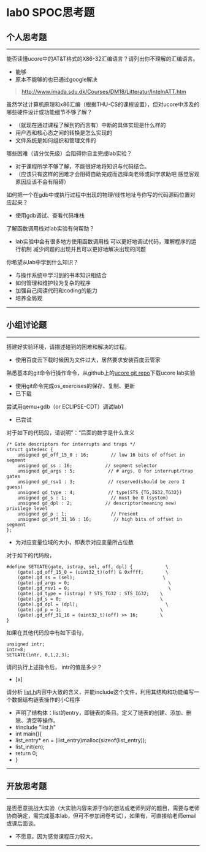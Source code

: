 # lab0 SPOC思考题

## 个人思考题

---

能否读懂ucore中的AT&T格式的X86-32汇编语言？请列出你不理解的汇编语言。
- 能够
- 原本不能够的也已通过google解决

>  http://www.imada.sdu.dk/Courses/DM18/Litteratur/IntelnATT.htm

虽然学过计算机原理和x86汇编（根据THU-CS的课程设置），但对ucore中涉及的哪些硬件设计或功能细节不够了解？
- （就现在通过课程了解到的而言有）中断的具体实现是什么样的
- 用户态和核心态之间的转换是怎么实现的
- 文件系统是如何组织和管理文件的

>   


哪些困难（请分优先级）会阻碍你自主完成lab实验？
- 对于课程所学不够了解，不能很好地将知识与代码结合。
- （应该只有这样的困难才会阻碍自助完成而选择向老师或同学求助吧 感觉客观原因应该不会有阻碍）

>   

如何把一个在gdb中或执行过程中出现的物理/线性地址与你写的代码源码位置对应起来？
- 使用gdb调试、查看代码堆栈

>   

了解函数调用栈对lab实验有何帮助？
- lab实验中会有很多地方使用函数调用栈 可以更好地调试代码，理解程序的运行机制 减少问题的出现并且可以更好地解决出现的问题

>   

你希望从lab中学到什么知识？
- 与操作系统中学习到的书本知识相结合
- 如何管理和维护较为复杂的程序
- 加强自己阅读代码和coding的能力
- 培养全局观

>   

---

## 小组讨论题

---

搭建好实验环境，请描述碰到的困难和解决的过程。
- 使用百度云下载时候因为文件过大，居然要求安装百度云管家

> 

熟悉基本的git命令行操作命令，从github上的[ucore git repo](http://www.github.com/chyyuu/ucore_lab)下载ucore lab实验
- 使用git命令完成os_exercises的保存、复制、更新
- 已下载

> 

尝试用qemu+gdb（or ECLIPSE-CDT）调试lab1
- 已尝试

> 

对于如下的代码段，请说明”：“后面的数字是什么含义
```
/* Gate descriptors for interrupts and traps */
struct gatedesc {
    unsigned gd_off_15_0 : 16;        // low 16 bits of offset in segment
    unsigned gd_ss : 16;            // segment selector
    unsigned gd_args : 5;            // # args, 0 for interrupt/trap gates
    unsigned gd_rsv1 : 3;            // reserved(should be zero I guess)
    unsigned gd_type : 4;            // type(STS_{TG,IG32,TG32})
    unsigned gd_s : 1;                // must be 0 (system)
    unsigned gd_dpl : 2;            // descriptor(meaning new) privilege level
    unsigned gd_p : 1;                // Present
    unsigned gd_off_31_16 : 16;        // high bits of offset in segment
};
```
- 为对应变量位域的大小，即表示对应变量所占位数

> 

对于如下的代码段，
```
#define SETGATE(gate, istrap, sel, off, dpl) {            \
    (gate).gd_off_15_0 = (uint32_t)(off) & 0xffff;        \
    (gate).gd_ss = (sel);                                \
    (gate).gd_args = 0;                                    \
    (gate).gd_rsv1 = 0;                                    \
    (gate).gd_type = (istrap) ? STS_TG32 : STS_IG32;    \
    (gate).gd_s = 0;                                    \
    (gate).gd_dpl = (dpl);                                \
    (gate).gd_p = 1;                                    \
    (gate).gd_off_31_16 = (uint32_t)(off) >> 16;        \
}
```
如果在其他代码段中有如下语句，
```
unsigned intr;
intr=8;
SETGATE(intr, 0,1,2,3);
```
请问执行上述指令后， intr的值是多少？
- [x]  

> 

请分析 [list.h](https://github.com/chyyuu/ucore_lab/blob/master/labcodes/lab2/libs/list.h)内容中大致的含义，并能include这个文件，利用其结构和功能编写一个数据结构链表操作的小C程序
- 声明了结构体：list的entry，即链表的条目。定义了链表的创建、添加、删除、清空等操作。
- #include "list.h"
- int main(){
- list_entry* en = (list_entry)malloc(sizeof(list_entry));
- list_init(en);
- return 0;
- }
> 

---

## 开放思考题

---

是否愿意挑战大实验（大实验内容来源于你的想法或老师列好的题目，需要与老师协商确定，需完成基本lab，但可不参加闭卷考试），如果有，可直接给老师email或课后面谈。
- 不愿意。因为感觉课程压力较大。

>  

---
